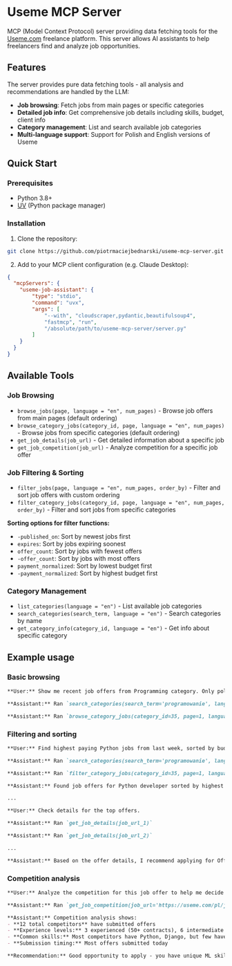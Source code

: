 # Useme MCP Server

MCP (Model Context Protocol) server providing data fetching tools for the [Useme.com](https://useme.com) freelance platform. This server allows AI assistants to help freelancers find and analyze job opportunities.

## Features

The server provides pure data fetching tools - all analysis and recommendations are handled by the LLM:

- **Job browsing**: Fetch jobs from main pages or specific categories
- **Detailed job info**: Get comprehensive job details including skills, budget, client info
- **Category management**: List and search available job categories
- **Multi-language support**: Support for Polish and English versions of Useme

## Quick Start

### Prerequisites
- Python 3.8+
- [UV](https://docs.astral.sh/uv/) (Python package manager)

### Installation

1. Clone the repository:
```bash
git clone https://github.com/piotrmaciejbednarski/useme-mcp-server.git
```

2. Add to your MCP client configuration (e.g. Claude Desktop):

```json
{
  "mcpServers": {
    "useme-job-assistant": {
        "type": "stdio",
        "command": "uvx",
        "args": [
            "--with", "cloudscraper,pydantic,beautifulsoup4",
            "fastmcp", "run",
            "/absolute/path/to/useme-mcp-server/server.py"
        ]
    }
  }
}
```

## Available Tools

### Job Browsing

- `browse_jobs(page, language = "en", num_pages)` - Browse job offers from main pages (default ordering)
- `browse_category_jobs(category_id, page, language = "en", num_pages)` - Browse jobs from specific categories (default ordering)
- `get_job_details(job_url)` - Get detailed information about a specific job
- `get_job_competition(job_url)` - Analyze competition for a specific job offer

### Job Filtering & Sorting

- `filter_jobs(page, language = "en", num_pages, order_by)` - Filter and sort job offers with custom ordering
- `filter_category_jobs(category_id, page, language = "en", num_pages, order_by)` - Filter and sort jobs from specific categories

**Sorting options for filter functions:**

- `-published_on`: Sort by newest jobs first
- `expires`: Sort by jobs expiring soonest  
- `offer_count`: Sort by jobs with fewest offers
- `-offer_count`: Sort by jobs with most offers
- `payment_normalized`: Sort by lowest budget first
- `-payment_normalized`: Sort by highest budget first

### Category Management

- `list_categories(language = "en")` - List available job categories
- `search_categories(search_term, language = "en")` - Search categories by name
- `get_category_info(category_id, language = "en")` - Get info about specific category

## Example usage

### Basic browsing

```md
**User:** Show me recent job offers from Programming category. Only polish offers.

**Assistant:** Ran `search_categories(search_term='programowanie', language='pl')`

**Assistant:** Ran `browse_category_jobs(category_id=35, page=1, language='pl', num_pages=2)`
```

### Filtering and sorting

```md
**User:** Find highest paying Python jobs from last week, sorted by budget. Only polish offers.

**Assistant:** Ran `search_categories(search_term='programowanie', language='pl')`

**Assistant:** Ran `filter_category_jobs(category_id=35, page=1, language='pl', num_pages=3, order_by='-payment_normalized')`

**Assistant:** Found job offers for Python developer sorted by highest budget first:

...

**User:** Check details for the top offers.

**Assistant:** Ran `get_job_details(job_url_1)`

**Assistant:** Ran `get_job_details(job_url_2)`

...

**Assistant:** Based on the offer details, I recommend applying for Offer 1 because it has competitive budget and reasonable requirements.
```

### Competition analysis

```md
**User:** Analyze the competition for this job offer to help me decide if I should apply.

**Assistant:** Ran `get_job_competition(job_url='https://useme.com/pl/job/123456/')`

**Assistant:** Competition analysis shows:
- **12 total competitors** have submitted offers
- **Experience levels:** 3 experienced (50+ contracts), 6 intermediate (5-20 contracts), 3 beginners (0-2 contracts)
- **Common skills:** Most competitors have Python, Django, but few have machine learning experience
- **Submission timing:** Most offers submitted today

**Recommendation:** Good opportunity to apply - you have unique ML skills that most competitors lack, and there's reasonable competition level.
```